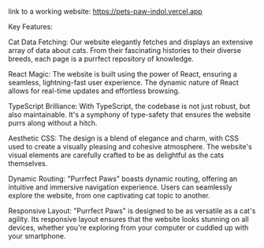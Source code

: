 link to a working website:
https://pets-paw-indol.vercel.app

Key Features:

Cat Data Fetching: Our website elegantly fetches and displays an extensive array of data about cats. From their fascinating histories to their diverse breeds, each page is a purrfect repository of knowledge.

React Magic: The website is built using the power of React, ensuring a seamless, lightning-fast user experience. The dynamic nature of React allows for real-time updates and effortless browsing.

TypeScript Brilliance: With TypeScript, the codebase is not just robust, but also maintainable. It's a symphony of type-safety that ensures the website purrs along without a hitch.

Aesthetic CSS: The design is a blend of elegance and charm, with CSS used to create a visually pleasing and cohesive atmosphere. The website's visual elements are carefully crafted to be as delightful as the cats themselves.

Dynamic Routing: "Purrfect Paws" boasts dynamic routing, offering an intuitive and immersive navigation experience. Users can seamlessly explore the website, from one captivating cat topic to another.

Responsive Layout: "Purrfect Paws" is designed to be as versatile as a cat's agility. Its responsive layout ensures that the website looks stunning on all devices, whether you're exploring from your computer or cuddled up with your smartphone.
